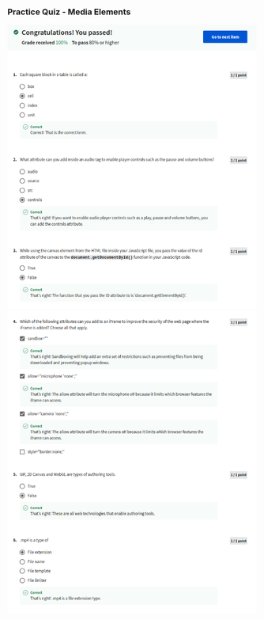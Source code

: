 ### Practice Quiz - Media Elements

![](C4-HTML-and-CSS-in-depth/week1/practice-quiz-media-elements/ss1.png)
![](C4-HTML-and-CSS-in-depth/week1/practice-quiz-media-elements/ss2.png)